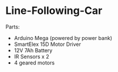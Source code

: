 # Line-Following-Car

Parts:
- Arduino Mega (powered by power bank)
- SmartElex 15D Motor Driver
- 12V 7Ah Battery
- IR Sensors x 2
- 4 geared motors
